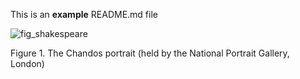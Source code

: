 This is an **example** README.md file

![fig_shakespeare](figures/shakespeare_portrait.jpg)

Figure 1. The Chandos portrait (held by the National Portrait Gallery, London)